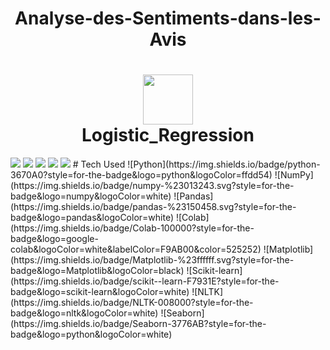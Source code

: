 <div align="center">
    <h1> Analyse-des-Sentiments-dans-les-Avis</h1>
     </div>
<div align="center">
      <h1> <img src="https://digitalpress.fra1.cdn.digitaloceanspaces.com/mhujhsj/2022/09/Logistic.png" width="80px"><br/>Logistic_Regression</h1>
     </div>
      <img src="https://media5.datahacker.rs/2021/01/83.jpg"> <img src="#"> <img src="#"> <img src="#"> <img src="#">
# Tech Used
![Python](https://img.shields.io/badge/python-3670A0?style=for-the-badge&logo=python&logoColor=ffdd54)
![NumPy](https://img.shields.io/badge/numpy-%23013243.svg?style=for-the-badge&logo=numpy&logoColor=white)
![Pandas](https://img.shields.io/badge/pandas-%23150458.svg?style=for-the-badge&logo=pandas&logoColor=white) 
![Colab](https://img.shields.io/badge/Colab-100000?style=for-the-badge&logo=google-colab&logoColor=white&labelColor=F9AB00&color=525252)
![Matplotlib](https://img.shields.io/badge/Matplotlib-%23ffffff.svg?style=for-the-badge&logo=Matplotlib&logoColor=black)
![Scikit-learn](https://img.shields.io/badge/scikit--learn-F7931E?style=for-the-badge&logo=scikit-learn&logoColor=white)
![NLTK](https://img.shields.io/badge/NLTK-008000?style=for-the-badge&logo=nltk&logoColor=white)
![Seaborn](https://img.shields.io/badge/Seaborn-3776AB?style=for-the-badge&logo=python&logoColor=white)
